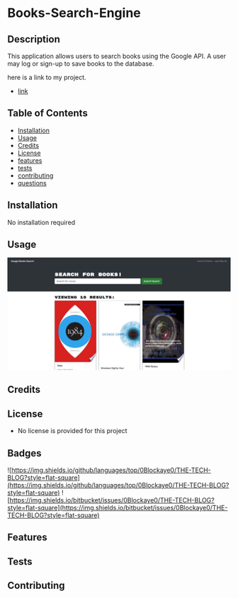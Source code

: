 
  # Books-Search-Engine

  ## Description 

  This application allows users to search books using the Google API. A user may log or sign-up to save books to the database.

  here is a link to my project.
  
  * [link](https://shielded-refuge-06376.herokuapp.com/)

  ## Table of Contents

  * [Installation](#installation)
  * [Usage](#usage)
  * [Credits](#credits)
  * [License](#license)
  * [features](#features)
  * [tests](#tests)
  * [contributing](#contributing)
  * [questions](#questions)
  

  ## Installation
  
  No installation required
  
  ## Usage
  
  ![image](/assets/screenshot.png)


  ## Credits

  


  ## License

  * No license is provided for this project

  ## Badges
  
  ![https://img.shields.io/github/languages/top/0Blockaye0/THE-TECH-BLOG?style=flat-square](https://img.shields.io/github/languages/top/0Blockaye0/THE-TECH-BLOG?style=flat-square) 
  ![https://img.shields.io/bitbucket/issues/0Blockaye0/THE-TECH-BLOG?style=flat-square](https://img.shields.io/bitbucket/issues/0Blockaye0/THE-TECH-BLOG?style=flat-square) 

  ## Features

  


  ## Tests

  


  ## Contributing

